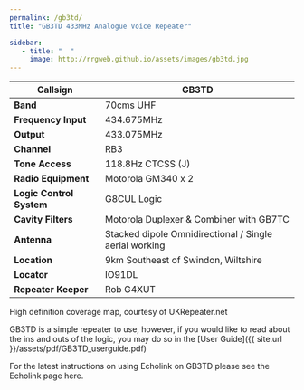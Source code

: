 ```yaml
---
permalink: /gb3td/
title: "GB3TD 433MHz Analogue Voice Repeater"

sidebar:
   - title: "  "
     image: http://rrgweb.github.io/assets/images/gb3td.jpg
---
```


|**Callsign**|**GB3TD**|
|---|---|
|**Band**|70cms UHF|
|**Frequency	Input**| 434.675MHz|
|**Output**| 433.075MHz|
|**Channel**|	RB3|
|**Tone Access**|	118.8Hz CTCSS (J)|
|**Radio Equipment**| Motorola GM340 x 2|
|**Logic Control System**|G8CUL Logic|
|**Cavity Filters**|Motorola Duplexer & Combiner with GB7TC|
|**Antenna**|Stacked dipole Omnidirectional / Single aerial working|
|**Location**|9km Southeast of Swindon, Wiltshire|
|**Locator**|	IO91DL|
|**Repeater Keeper**|Rob G4XUT|


High definition coverage map, courtesy of UKRepeater.net

GB3TD is a simple repeater to use, however, if you would like to read about the ins and outs of the logic, you may do so in the [User Guide]({{ site.url }}/assets/pdf/GB3TD_userguide.pdf)

For the latest instructions on using Echolink on GB3TD please see the Echolink page here.
